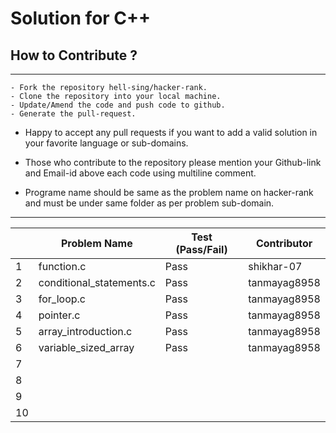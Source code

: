 # Solution for C++

## How to Contribute ?

---
```
- Fork the repository hell-sing/hacker-rank.
- Clone the repository into your local machine.
- Update/Amend the code and push code to github.
- Generate the pull-request.
```

* Happy to accept any pull requests if you want to add a valid solution in your favorite language or sub-domains.

* Those who contribute to the repository please mention your Github-link and Email-id above each code using multiline comment.

* Programe name should be same as the problem name on hacker-rank and must be under same folder as per problem sub-domain.
---

|   | Problem Name             | Test (Pass/Fail) | Contributor |  
|---|--------------------------|------------------|-------------|  
| 1 | function.c               |     Pass         |shikhar-07   |  
| 2 | conditional_statements.c |     Pass         |tanmayag8958 |  
| 3 | for_loop.c               |     Pass         |tanmayag8958 |  
| 4 | pointer.c                |     Pass         |tanmayag8958 |  
| 5 | array_introduction.c     |     Pass         |tanmayag8958 |  
| 6 | variable_sized_array     |     Pass         |tanmayag8958 |  
| 7 |                          |                  |             |  
| 8 |                          |                  |             |  
| 9 |                          |                  |             |  
| 10|                          |                  |             |  
